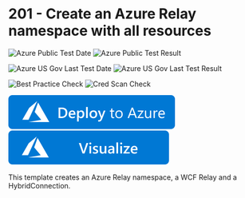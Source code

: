 # 201 - Create an Azure Relay namespace with all resources

![Azure Public Test Date](https://azurequickstartsservice.blob.core.windows.net/badges/201-azure-relay-create-all-resources/PublicLastTestDate.svg)
![Azure Public Test Result](https://azurequickstartsservice.blob.core.windows.net/badges/201-azure-relay-create-all-resources/PublicDeployment.svg)

![Azure US Gov Last Test Date](https://azurequickstartsservice.blob.core.windows.net/badges/201-azure-relay-create-all-resources/FairfaxLastTestDate.svg)
![Azure US Gov Last Test Result](https://azurequickstartsservice.blob.core.windows.net/badges/201-azure-relay-create-all-resources/FairfaxDeployment.svg)

![Best Practice Check](https://azurequickstartsservice.blob.core.windows.net/badges/201-azure-relay-create-all-resources/BestPracticeResult.svg)
![Cred Scan Check](https://azurequickstartsservice.blob.core.windows.net/badges/201-azure-relay-create-all-resources/CredScanResult.svg)

[![Deploy To Azure](https://raw.githubusercontent.com/Azure/azure-quickstart-templates/master/1-CONTRIBUTION-GUIDE/images/deploytoazure.svg?sanitize=true)](https://portal.azure.com/#create/Microsoft.Template/uri/https%3A%2F%2Fraw.githubusercontent.com%2FAzure%2Fazure-quickstart-templates%2Fmaster%2F201-azure-relay-create-all-resources%2Fazuredeploy.json)
[![Visualize](https://raw.githubusercontent.com/Azure/azure-quickstart-templates/master/1-CONTRIBUTION-GUIDE/images/visualizebutton.svg?sanitize=true)](http://armviz.io/#/?load=https%3A%2F%2Fraw.githubusercontent.com%2FAzure%2Fazure-quickstart-templates%2Fmaster%2F201-azure-relay-create-all-resources%2Fazuredeploy.json)

This template creates an Azure Relay namespace, a WCF Relay and a
HybridConnection.
